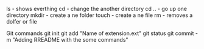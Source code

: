 

ls - shows everthing 
cd - change the another directory
cd .. - go up one directory
mkdir - create a ne folder 
touch - create a ne file 
rm - removes a dolfer or file


Git commands
git init
git add "Name of extension.ext"
git status 
git commit -m "Adding RREADME with the some commands"
